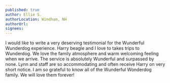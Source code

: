 ```yaml
---
published: true
author: Ellie S.
authorLocation: Windham, NH﻿﻿
authorUrl:
signees:
---
```


I would like to write a very deserving testimonial for the Wunderful Wunderdog experience. Harry beagle and I love to takes trips to Wunderdog. We love the family atmosphere and warm welcoming feeling when we arrive. The service is absolutely Wunderful and surpassed by none. Lynn and staff are so accommodating and often receive Harry on very short notice. I am so grateful to know all of the Wunderful Wonderdog family. We will love them forever!
